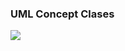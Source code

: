 ### UML Concept Clases

![](https://www.plantuml.com/plantuml/proxy?cache=no&src=https://raw.githubusercontent.com/oleksandrblazhko/ai-215-berdnik/labwork_7/2-SoftwareDesign/2.7-PlantUML/UML-ConceptClasses.puml)
